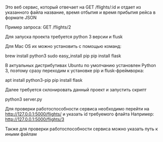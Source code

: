 Это веб сервис, который отвечает на GET /flights/:id и отдает из указанного файла название, время отбытия и время прибытия рейса в формате JSON

Пример запроса:
GET /flights/2

Для запуска проекта требуется python 3 версии и flusk

Для Mac OS их можно установить с помощью команд:

brew install python3 
sudo easy_install pip 
pip install flask

В актуальных дистрибутивах Ubuntu по умолчанию установлен Python 3, поэтому сразу переходим к установке pip и flusk-фреймворка:

apt install python3-pip
pip install flask


Далее требуется склонировать данный проект и запустить скрипт 

python3 server.py


Для проверки работоспособности сервиса необходимо перейти на http://127.0.0.1:5000/flights/ и указать id требуемого флайта
Например: http://127.0.0.1:5000/flights/3

Также для проверки работоспособности сервиса можно указать путь к иными файлам
